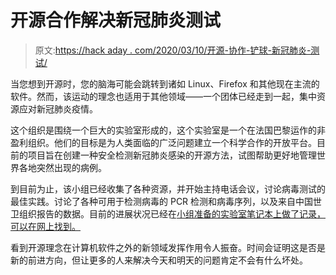 # 开源合作解决新冠肺炎测试

> 原文:[https://hack aday . com/2020/03/10/开源-协作-铲球-新冠肺炎-测试/](https://hackaday.com/2020/03/10/open-source-collaboration-tackles-covid-19-testing/)

当您想到开源时，您的脑海可能会跳转到诸如 Linux、Firefox 和其他现在主流的软件。然而，该运动的理念也适用于其他领域——一个团体已经走到一起，集中资源应对新冠肺炎疫情。

这个组织是围绕一个巨大的实验室形成的，这个实验室是一个在法国巴黎运作的非盈利组织。他们的目标是为人类面临的广泛问题建立一个科学合作的开放平台。目前的项目旨在创建一种安全检测新冠肺炎感染的开源方法，试图帮助更好地管理世界各地突然出现的病例。

到目前为止，该小组已经收集了各种资源，并开始主持电话会议，讨论病毒测试的最佳实践。讨论了各种可用于检测病毒的 PCR 检测和病毒序列，以及来自中国世卫组织报告的数据。目前的进展状况已经在[小组准备的实验室笔记本上做了记录，可以在网上找到。](https://docs.google.com/document/d/1wNbwufB4_OMa8BQcqwaNREBWPR16uVVz8vxM_rwYFRY/edit)

看到开源理念在计算机软件之外的新领域发挥作用令人振奋。时间会证明这是否是新的前进方向，但让更多的人来解决今天和明天的问题肯定不会有什么坏处。